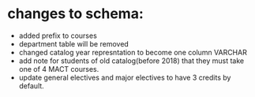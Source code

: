 # changes to schema:

- added prefix to courses
- department table will be removed
- changed catalog year represntation to become one column VARCHAR
- add note for students of old catalog(before 2018) that they must take one of 4 MACT courses.
- update general electives and major electives to have 3 credits by default.
